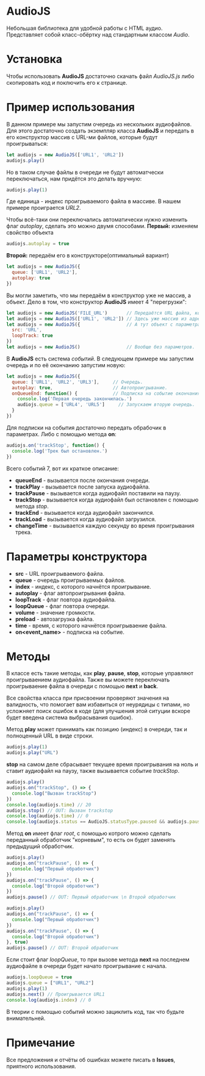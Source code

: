 # AudioJS
Небольшая библиотека для удобной работы с HTML аудио.
Представляет собой класс-обёртку над стандартным классом _Audio_.

# Установка
Чтобы использовать **AudioJS** достаточно скачать файл _AudioJS.js_ либо скопировать код и поключить его к странице.

# Пример использования
В данном примере мы запустим очередь из нескольких аудиофайлов. Для этого достаточно создать экземпляр класса **AudioJS** и передать в его конструктор массив с URL-ми файлов, которые будут проигрываться:
```js
let audiojs = new AudioJS(['URL1', 'URL2'])
audiojs.play()
```
Но в таком случае файлы в очереди не будут автоматчески переключаться, нам придётся это делать вручную:
```js
audiojs.play(1)
```
Где единица - индекс проигрываемого файла в массиве. В нашем примере проиграется _URL2_.

Чтобы всё-таки они переключались автоматически нужно изменить флаг _autoplay_, сделать это можно двумя способами.
**Первый:** изменяем свойство объекта
```js
audiojs.autoplay = true
```
**Второй:** передаём его в конструкторе(оптимальный вариант)
```js
let audiojs = new AudioJS({
  queue: ['URL1', 'URL2'],
  autoplay: true
})
```
Вы могли заметить, что мы передаём в конструктор уже не массив, а объект. Дело в том, что конструктор **AudioJS** имеет 4 "перегрузки":
```js
let audiojs = new AudioJS('FILE_URL')       // Передаётся URL файла, который надо проиграть.
let audiojs = new AudioJS(['URL1', 'URL2']) // Здесь уже массив из адресов, который является очередью.
let audiojs = new AudioJS({                 // А тут объект с параметрами.
  src: 'URL',
  loopTrack: true
})
let audiojs = new AudioJS()                 // Вообще без параметров.
```

В **AudioJS** есть система _событий_. В следующем примере мы запустим очередь и по её окончанию запустим новую:
```js
let audiojs = new AudioJS({
  queue: ['URL1', 'URL2', 'URL3'],     // Очередь.
  autoplay: true,                      // Автопроигрывание.
  onQueueEnd: function() {             // Подписка на событие окончания очереди.
    console.log('Первая очередь закончилась.')
    audiojs.queue = ['URL4', 'URL5']     // Запускаем вторую очередь.
  }
})
```
Для подписки на события достаточно передать обрабочик в параметрах. Либо с помощью метода **on**:
```js
audiojs.on('trackStop', function() {
  console.log('Трек был остановлен.')
})
```
Всего событий 7, вот их краткое описание:
* **queueEnd** - вызывается после окончания очереди.
* **trackPlay** - вызывается после запуска аудиофайла.
* **trackPause** - вызывается когда аудиофайл поставили на паузу.
* **trackStop** - вызывается когда аудиофайл был остановлен с помощью метода _stop_.
* **trackEnd** - вызывается когда аудиофайл закончился.
* **trackLoad** - вызывается когда аудиофайл загрузился.
* **changeTime** - вызывается каждую секунду во время проигрывания трека.

# Параметры конструктора

* **src** - URL проигрываемого файла.
* **queue** - очередь проигрываемых файлов.
* **index** - индекс, с которого начнётся проигрывание.
* **autoplay** - флаг автопроигрывания файла.
* **loopTrack** - флаг повтора аудиофайла.
* **loopQueue** - флаг повтора очереди.
* **volume** - значение громкости.
* **preload** - автозагрузка файла.
* **time** - время, с которого начнётся проигрываение файла.
* **on<event_name>** - подписка на событие.

# Методы
В классе есть такие методы, как **play**, **pause**, **stop**, которые управляют проигрываением аудиофайла. Также вы можете переключать проигрываение файла в очереди с помощью **next** и **back**.

Все свойства класса при присвоении проверяют значения на валидность, что помогает вам избавиться от неурядицы с типами, но усложняет поиск ошибок в коде (для улучшения этой ситуции вскоре будет введена система выбрасывания ошибок).

Метод **play** может принимать как позицию (индекс) в очереди, так и полноценный URL в виде строки.
```js
audiojs.play(1)
audiojs.play("URL")
```

**stop** на самом деле сбрасывает текущее время проигрывания на ноль и ставит аудиофайл на паузу, также вызывается событие _trackStop_.
```js
audiojs.play()
audiojs.on("trackStop", () => {
  console.log("Вызван trackStop")
})
console.log(audiojs.time) // 20
audiojs.stop() // OUT: Вызван trackstop
console.log(audiojs.time) // 0
console.log(audiojs.status == AudioJS.statusType.paused && audiojs.paused == true) // true
```

Метод **on** имеет флаг _root_, с помощью котрого можно сделать переданный обработчик "корневым", то есть он будет заменять предыдущий обработчик.
```js
audiojs.play()
audiojs.on("trackPause", () => {
  console.log("Первый обработчик")
})
audiojs.on("trackPause", () => {
  console.log("Второй обработчик")
})
audiojs.pause() // OUT: Первый обработчик \n Второй обработчик
```
```js
audiojs.play()
audiojs.on("trackPause", () => {
  console.log("Первый обработчик")
})
audiojs.on("trackPause", () => {
  console.log("Второй обработчик")
}, true)
audiojs.pause() // OUT: Второй обработчик
```

Если стоит флаг _loopQueue_, то при вызове метода **next** на последнем аудиофайле в очереди будет начато проигрывание с начала.
```js
audiojs.loopQueue = true
audiojs.queue = ["URL1", "URL2"]
audiojs.play(1)
audiojs.next() // Проигрывается URL1
console.log(audiojs.index) // 0
```

В теории с помощью событий можно зациклить код, так что будьте внимательней.

# Примечание
Все предложения и отчёты об ошибках можете писать в **Issues**, приятного использования.
